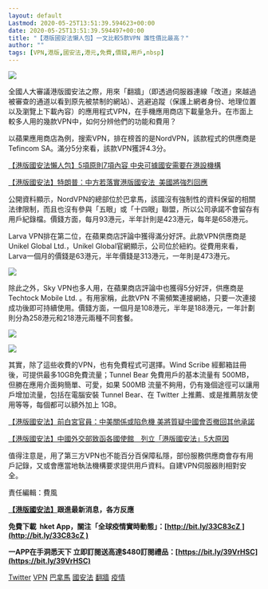 ```yaml
---
layout: default
Lastmod: 2020-05-25T13:51:39.594623+00:00
date: 2020-05-25T13:51:39.594497+00:00
title: "【港版國安法懶人包】一文比較5款VPN 誰性價比最高？"
author: ""
tags: [VPN,港版,國安法,港元,免費,價錢,用戶,nbsp]
---
```


 ![](https://images.weserv.nl/?url=https%3A//static01-proxy.hket.com/res/v3/image/content/2650000/2650257/6_1024.png) 

全國人大審議港版國安法之際，用來「翻牆」（即透過伺服器連線「改道」來越過被審查的通道以看到原先被禁制的網站）、逃避追蹤（保護上網者身份、地理位置以及瀏覽上下載內容）的應用程式VPN，在手機應用商店下載量急升。在市面上較多人用的幾款VPN中，如何分辨他們的功能和費用？

以蘋果應用商店為例，搜索VPN，排在榜首的是NordVPN，該款程式的供應商是Tefincom SA。滿分5分來看，該款VPN獲評4.3分。

[【港版國安法懶人包】5項原則7項內容 中央可據國安需要在港設機構](https://china.hket.com/article/2650161/?lcc=ac)

[【港版國安法】特朗普：中方若落實港版國安法  美國將強烈回應](https://china.hket.com/article/2649910/?lcc=ac)

公開資料顯示，NordVPN的總部位於巴拿馬，該國沒有強制性的資料保留的相關法律限制，而且也沒有參與「五眼」或「十四眼」聯盟，所以公司承諾不會留存有用戶紀錄檔。價錢方面，每月93港元，半年計則是423港元，每年是658港元。

Larva VPN排在第二位，在蘋果商店評論中獲得滿分好評。此款VPN供應商是Unikel Global Ltd.，Unikel Global官網顯示，公司位於紐約。從費用來看，Larva一個月的價錢是63港元，半年價錢是313港元，一年則是473港元。

 ![](https://images.weserv.nl/?url=https%3A//static01-proxy.hket.com/res/v3/image/content/2650000/2650257/larva_1024.jpg) 

除此之外，Sky VPN也多人用，在蘋果商店評論中也獲得5分好評，供應商是Techtock Mobile Ltd. 。有用家稱，此款VPN 不需頻繁連接網絡，只要一次連接成功後即可持續使用。價錢方面，一個月是108港元，半年是188港元，一年計劃則分為258港元和218港元兩種不同套餐。

 ![](https://images.weserv.nl/?url=https%3A//static01-proxy.hket.com/res/v3/image/content/2650000/2650257/sky1_1024.jpg) 

 ![](https://images.weserv.nl/?url=https%3A//static01-proxy.hket.com/res/v3/image/content/2650000/2650257/11_1024.jpg) 

其實，除了這些收費的VPN，也有免費程式可選擇。Wind Scribe 經郵箱註冊後，可提供最多10GB免費流量；Tunnel Bear 免費用戶的基本流量有 500MB，但勝在應用介面夠簡單、可愛，如果 500MB 流量不夠用，仍有幾個途徑可以讓用戶增加流量，包括在電腦安裝 Tunnel Bear、在 Twitter 上推薦、或是推薦朋友使用等等，每個都可以額外加上 1GB。

[【港版國安法】前白宮官員：中美關係或陷危機 美將質疑中國會否撤回其他承諾](https://china.hket.com/article/2650190/?lcc=ac)

[【港版國安法】中國外交部致函各國使館　列立「港版國安法」5大原因](https://china.hket.com/article/2650122/?lcc=ac)

值得注意是，用了第三方VPN也不能百分百保障私隱，部份服務供應商會存有用戶記錄，又或會應當地執法機構要求提供用戶資料。自建VPN伺服器則相對安全。

責任編輯：費風

**[【港版國安法】](https://bit.ly/2WTp8NN)跟進最新消息，各方反應**

**免費下載  hket App，關注「全球疫情實時動態」：[http://bit.ly/33C83cZ ](http://bit.ly/33C83cZ )**

**一APP在手洞悉天下 立即訂閱送高達$480訂閱禮品：[https://bit.ly/39VrHSC](https://bit.ly/39VrHSC)**

[Twitter](https://service.hket.com/search/result?dis=contenttagid&keyword=1770&tag=Twitter&articleid=2650257&mtc=30039) [VPN](https://service.hket.com/search/result?dis=contenttagid&keyword=2728&tag=VPN&articleid=2650257&mtc=30039) [巴拿馬](https://service.hket.com/search/result?dis=contenttagid&keyword=8127&tag=%E5%B7%B4%E6%8B%BF%E9%A6%AC&articleid=2650257&mtc=30039) [國安法](https://service.hket.com/search/result?dis=contenttagid&keyword=20635&tag=%E5%9C%8B%E5%AE%89%E6%B3%95&articleid=2650257&mtc=30039) [翻牆](https://service.hket.com/search/result?dis=contenttagid&keyword=11802&tag=%E7%BF%BB%E7%89%86&articleid=2650257&mtc=30039) [疫情](https://service.hket.com/search/result?dis=contenttagid&keyword=17951&tag=%E7%96%AB%E6%83%85&articleid=2650257&mtc=30039)

